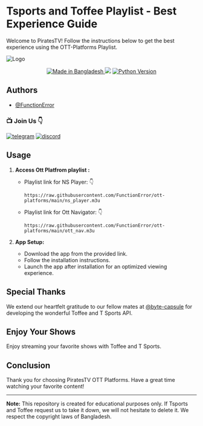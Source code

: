 # Tsports and Toffee Playlist - Best Experience Guide

Welcome to PiratesTV! Follow the instructions below to get the best experience using the OTT-Platforms Playlist.

![Logo](https://i.ibb.co/qk9HtwP/Pirates-Tv-15.png)

<p align="center">
  
  <a href="https://gitter.im/amitmerchant1990/electron-markdownify">
    <img src="https://img.shields.io/badge/Made%20in-Bangladesh_🇧🇩-green?colorA=%23ff0000&colorB=%23017e40&style=flat-square" alt="Made in Bangladesh">
  </a>
<a href="https://hits.seeyoufarm.com"><img src="https://hits.seeyoufarm.com/api/count/incr/badge.svg?url=https%3A%2F%2Fgithub.com%2FFunctionError%2Fott-platforms&count_bg=%2379C83D&title_bg=%23555555&icon=&icon_color=%23E7E7E7&title=hits&edge_flat=false"/></a>
</a>
  <a href="https://www.python.org/">
    <img src="https://img.shields.io/badge/Made_With-Python_3.12%2B-blue"
         alt="Python Version">
 </a>
         

## Authors

- [@FunctionError](https://github.com/noobmaster403)

### 📺 Join Us 👇

[![telegram](https://img.shields.io/badge/Telegram-2CA5E0?style=for-the-badge&logo=telegram&logoColor=white)](https://socials.piratestv.workers.dev/tg)
[![discord](https://img.shields.io/badge/Discord-7289DA?style=for-the-badge&logo=discord&logoColor=white)](https://socials.piratestv.workers.dev/discord)

## Usage

1. **Access Ott Platfrom playlist :**
   - Playlist link for NS Player: 👇
     ```
     https://raw.githubusercontent.com/FunctionError/ott-platforms/main/ns_player.m3u
     ```
   - Playlist link for Ott Navigator: 👇
     ```
     https://raw.githubusercontent.com/FunctionError/ott-platforms/main/ott_nav.m3u
     ```

2. **App Setup:**
   - Download the app from the provided link.
   - Follow the installation instructions.
   - Launch the app after installation for an optimized viewing experience.

## Special Thanks

We extend our heartfelt gratitude to our fellow mates at [@byte-capsule](https://github.com/byte-capsule) for developing the wonderful Toffee and T Sports API.

## Enjoy Your Shows

Enjoy streaming your favorite shows with Toffee and T Sports.

## Conclusion

Thank you for choosing PiratesTV OTT Platforms. Have a great time watching your favorite content!

---

**Note:** This repository is created for educational purposes only. If Tsports and Toffee request us to take it down, we will not hesitate to delete it. We respect the copyright laws of Bangladesh.

